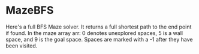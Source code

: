 # MazeBFS

Here's a full BFS Maze solver.
It returns a full shortest path to the end point if found.
In the maze array arr: 0 denotes unexplored spaces, 5 is a wall space, and 9 is the goal space.
Spaces are marked with a -1 after they have been visited.
